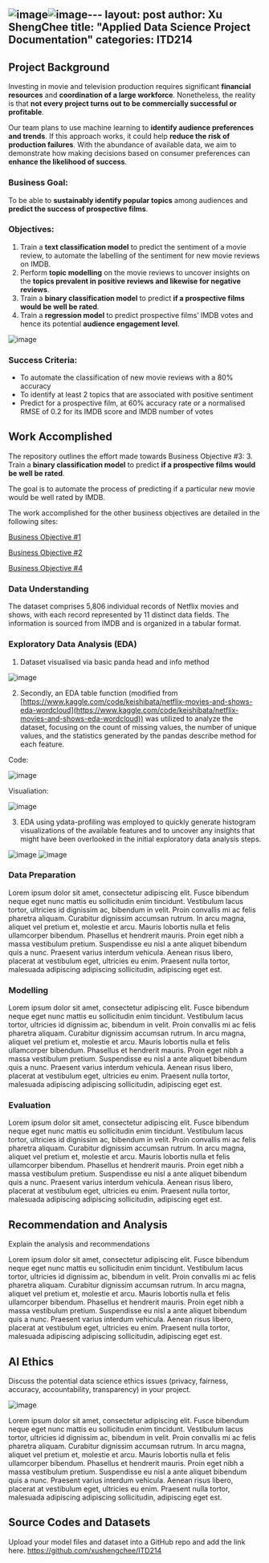 ![image](https://github.com/user-attachments/assets/c6e317ec-1265-4dfc-bae3-b95ea2e7f169)![image](https://github.com/user-attachments/assets/34fff7a8-d285-41bc-9ebc-216e09a16372)---
layout: post
author: Xu ShengChee
title: "Applied Data Science Project Documentation"
categories: ITD214
---
## Project Background
Investing in movie and television production requires significant **financial resources** and **coordination of a large workforce**. Nonetheless, the reality is that **not every project turns out to be commercially successful or profitable**. 

Our team plans to use machine learning to **identify audience preferences and trends**. If this approach works, it could help **reduce the risk of production failures**. With the abundance of available data, we aim to demonstrate how making decisions based on consumer preferences can **enhance the likelihood of success**.

### Business Goal:
To be able to **sustainably identify popular topics** among audiences and **predict the success of prospective films**. 

### Objectives:
1. Train a **text classification model** to predict the sentiment of a movie review, to automate the labelling of the sentiment for new movie reviews on IMDB.
2. Perform **topic modelling** on the movie reviews to uncover insights on the **topics prevalent in positive reviews and likewise for negative reviews**.
3. Train a **binary classification model** to predict **if a prospective films would be well be rated**.
4. Train a **regression model** to predict prospective films’ IMDB votes and hence its potential **audience engagement level**.

![image](https://github.com/user-attachments/assets/bb4af838-f8b3-4c83-9213-b5e146b1be98)


### Success Criteria:
- To automate the classification of new movie reviews with a 80% accuracy
- To identify at least 2 topics that are associated with positive sentiment
- Predict for a prospective film, at 60% accuracy rate or a normalised RMSE of 0.2 for its IMDB score and IMDB number of votes

## Work Accomplished
The repository outlines the effort made towards Business Objective #3: 3. Train a **binary classification model** to predict **if a prospective films would be well be rated**.

The goal is to automate the process of predicting if a particular new movie would be well rated by IMDB.

The work accomplished for the other business objectives are detailed in the following sites:

[Business Objective #1](https://kokjian.github.io/itd214/2024/08/01/applied-data-science-project.html)

[Business Objective #2](https://siewlw.github.io/itd214/2024/08/01/applied-data-science-project.html)

[Business Objective #4](https://jianweigoh.github.io/itd214/2024/08/01/applied-data-science-project.html)

### Data Understanding
The dataset comprises 5,806 individual records of Netflix movies and shows, with each record represented by 11 distinct data fields. The information is sourced from IMDB and is organized in a tabular format.

### Exploratory Data Analysis (EDA)

1. Dataset visualised via basic panda head and info method

![image](https://github.com/user-attachments/assets/dc8c46be-7747-475e-b47b-454f4ed139e3)

2. Secondly, an EDA table function (modified from [https://www.kaggle.com/code/keishibata/netflix-movies-and-shows-eda-wordcloud](https://www.kaggle.com/code/keishibata/netflix-movies-and-shows-eda-wordcloud)) was utilized to analyze the dataset, focusing on the count of missing values, the number of unique values, and the statistics generated by the pandas describe method for each feature.

Code:

![image](https://github.com/user-attachments/assets/bc05dfcc-d657-44b0-941d-3161e5747a87)

Visualiation:

![image](https://github.com/user-attachments/assets/7133ca58-7ce0-444b-afaf-b838d770f6ec)

3. EDA using ydata-profiling was employed to quickly generate histogram visualizations of the available features and to uncover any insights that might have been overlooked in the initial exploratory data analysis steps.

![image](https://github.com/user-attachments/assets/30a38fd0-bb5f-4385-bd4a-acc9651b8dd9)
![image](https://github.com/user-attachments/assets/2fc97ad3-6145-474a-ba5a-f73fd40009de)





### Data Preparation
Lorem ipsum dolor sit amet, consectetur adipiscing elit. Fusce bibendum neque eget nunc mattis eu sollicitudin enim tincidunt. Vestibulum lacus tortor, ultricies id dignissim ac, bibendum in velit. Proin convallis mi ac felis pharetra aliquam. Curabitur dignissim accumsan rutrum. In arcu magna, aliquet vel pretium et, molestie et arcu. Mauris lobortis nulla et felis ullamcorper bibendum. Phasellus et hendrerit mauris. Proin eget nibh a massa vestibulum pretium. Suspendisse eu nisl a ante aliquet bibendum quis a nunc. Praesent varius interdum vehicula. Aenean risus libero, placerat at vestibulum eget, ultricies eu enim. Praesent nulla tortor, malesuada adipiscing adipiscing sollicitudin, adipiscing eget est.

### Modelling
Lorem ipsum dolor sit amet, consectetur adipiscing elit. Fusce bibendum neque eget nunc mattis eu sollicitudin enim tincidunt. Vestibulum lacus tortor, ultricies id dignissim ac, bibendum in velit. Proin convallis mi ac felis pharetra aliquam. Curabitur dignissim accumsan rutrum. In arcu magna, aliquet vel pretium et, molestie et arcu. Mauris lobortis nulla et felis ullamcorper bibendum. Phasellus et hendrerit mauris. Proin eget nibh a massa vestibulum pretium. Suspendisse eu nisl a ante aliquet bibendum quis a nunc. Praesent varius interdum vehicula. Aenean risus libero, placerat at vestibulum eget, ultricies eu enim. Praesent nulla tortor, malesuada adipiscing adipiscing sollicitudin, adipiscing eget est.

### Evaluation
Lorem ipsum dolor sit amet, consectetur adipiscing elit. Fusce bibendum neque eget nunc mattis eu sollicitudin enim tincidunt. Vestibulum lacus tortor, ultricies id dignissim ac, bibendum in velit. Proin convallis mi ac felis pharetra aliquam. Curabitur dignissim accumsan rutrum. In arcu magna, aliquet vel pretium et, molestie et arcu. Mauris lobortis nulla et felis ullamcorper bibendum. Phasellus et hendrerit mauris. Proin eget nibh a massa vestibulum pretium. Suspendisse eu nisl a ante aliquet bibendum quis a nunc. Praesent varius interdum vehicula. Aenean risus libero, placerat at vestibulum eget, ultricies eu enim. Praesent nulla tortor, malesuada adipiscing adipiscing sollicitudin, adipiscing eget est.

## Recommendation and Analysis
Explain the analysis and recommendations

Lorem ipsum dolor sit amet, consectetur adipiscing elit. Fusce bibendum neque eget nunc mattis eu sollicitudin enim tincidunt. Vestibulum lacus tortor, ultricies id dignissim ac, bibendum in velit. Proin convallis mi ac felis pharetra aliquam. Curabitur dignissim accumsan rutrum. In arcu magna, aliquet vel pretium et, molestie et arcu. Mauris lobortis nulla et felis ullamcorper bibendum. Phasellus et hendrerit mauris. Proin eget nibh a massa vestibulum pretium. Suspendisse eu nisl a ante aliquet bibendum quis a nunc. Praesent varius interdum vehicula. Aenean risus libero, placerat at vestibulum eget, ultricies eu enim. Praesent nulla tortor, malesuada adipiscing adipiscing sollicitudin, adipiscing eget est.

## AI Ethics
Discuss the potential data science ethics issues (privacy, fairness, accuracy, accountability, transparency) in your project. 

![image](https://github.com/user-attachments/assets/d21e68d2-611c-4c06-95e2-4edae1afe9a1)


Lorem ipsum dolor sit amet, consectetur adipiscing elit. Fusce bibendum neque eget nunc mattis eu sollicitudin enim tincidunt. Vestibulum lacus tortor, ultricies id dignissim ac, bibendum in velit. Proin convallis mi ac felis pharetra aliquam. Curabitur dignissim accumsan rutrum. In arcu magna, aliquet vel pretium et, molestie et arcu. Mauris lobortis nulla et felis ullamcorper bibendum. Phasellus et hendrerit mauris. Proin eget nibh a massa vestibulum pretium. Suspendisse eu nisl a ante aliquet bibendum quis a nunc. Praesent varius interdum vehicula. Aenean risus libero, placerat at vestibulum eget, ultricies eu enim. Praesent nulla tortor, malesuada adipiscing adipiscing sollicitudin, adipiscing eget est.

## Source Codes and Datasets
Upload your model files and dataset into a GitHub repo and add the link here. 
https://github.com/xushengchee/ITD214
